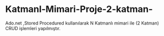 # Katmanl-Mimari-Proje-2-katman-
Ado.net ,Stored Procedured kullanılarak N Katmanlı mimari ile (2 Katman) CRUD işlemleri yapılmıştır.
